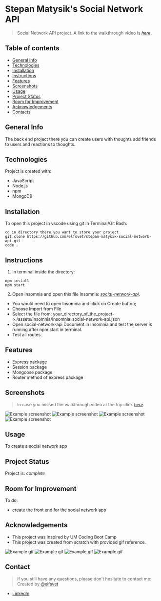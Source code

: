 # Stepan Matysik's Social Network API
> Social Network API project.
> A link to the walkthrough video is [_here_](https://youtu.be/R3Qp5U0_jTw).

## Table of contents
* [General info](#general-info)
* [Technologies](#technologies)
* [Installation](#installation)
* [Instructions](#instructions)
* [Features](#features)
* [Screenshots](#screenshots)
* [Usage](#usage)
* [Project Status](#project-status)
* [Room for Improvement](#room-for-improvement)
* [Acknowledgements](#acknowledgements)
* [Contacts](#contact)



## General Info
The back end project there you can create users with thoughts add friends to users and reactions to thoughts.
## Technologies
Project is created with:
- JavaScript
- Node.js
- npm
- MongoDB

## Installation
To open this project in vscode using git in Terminal/Git Bash:

```
cd in directory there you want to store your project
git clone https://github.com/elfsvet/stepan-matysik-social-network-api.git
code .
```

## Instructions
1. In terminal inside the directory:
```
npm install
npm start
```
2. Open Insomnia and open this file Insomnia: [_social-network-api_](./assets/insomnia/Insomnia_social-network-api.json). 
- You would need to open Insomnia and click on Create button;
- Choose Import from File
- Select the file from: your_directory_of_the_project->./assets/insomnia/Insomnia_social-network-api.json
- Open social-network-api Document in Insomnia and test the server is running after npm start in terminal.
- Test all routes.
## Features
- Express package
- Session package
- Mongoose package
- Router method of express package

## Screenshots

> In case you missed the walkthrough video at the top click [_here_](https://youtu.be/R3Qp5U0_jTw).

![Example screenshot](./assets/images/Get%20all%20thoughts.png)
![Example screenshot](./assets/images/Get%20all%20users.png)
![Example screenshot](./assets/images/UserSchema.png)
![Example screenshot](./assets/images/ThoughtSchema.png)


## Usage
To create a social network app
## Project Status
Project is: _complete_

## Room for Improvement
To do:
- create the front end for the social network app

## Acknowledgements
- This project was inspired by UM Coding Boot Camp
- This project was created from scratch with provided gif reference.

![Example gif](./assets/images/18-nosql-homework-demo-01.gif)
![Example gif](./assets/images/18-nosql-homework-demo-02.gif)
![Example gif](./assets/images/18-nosql-homework-demo-03.gif)
![Example gif](./assets/images/18-nosql-homework-demo-04.gif)

## Contact
> If you still have any questions, please don't hesitate to contact me:
Created by [@elfsvet](https://github.com/elfsvet)
- [LinkedIn](https://www.linkedin.com/in/stepanmatysik/)
